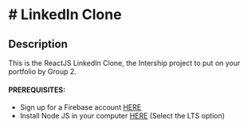 # # LinkedIn Clone 

## Description
This is the ReactJS LinkedIn Clone, the Intership project to put on your portfolio by Group 2.

#### PREREQUISITES:
- Sign up for a Firebase account <a href='https://firebase.google.com'>HERE</a>
- Install Node JS in your computer <a href='https://nodejs.org/en/'>HERE</a> (Select the LTS option)
